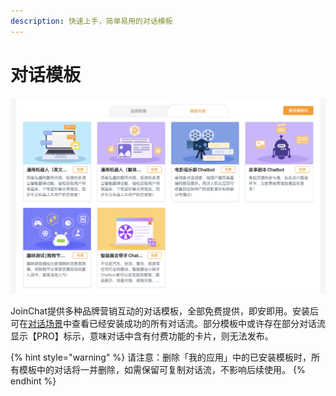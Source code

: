 ```yaml
---
description: 快速上手，简单易用的对话模板
---
```


# 对话模板

![&#x6A21;&#x677F;&#x5E02;&#x573A;](../.gitbook/assets/image%20%28206%29.png)

JoinChat提供多种品牌营销互动的对话模板，全部免费提供，即安即用。安装后可在[对话场景](../general-function/xiao-xi-guan-li.md)中查看已经安装成功的所有对话流。部分模板中或许存在部分对话流显示【PRO】标示，意味对话中含有付费功能的卡片，则无法发布。

{% hint style="warning" %}
请注意：删除「我的应用」中的已安装模板时，所有模板中的对话将一并删除，如需保留可复制对话流，不影响后续使用。
{% endhint %}



